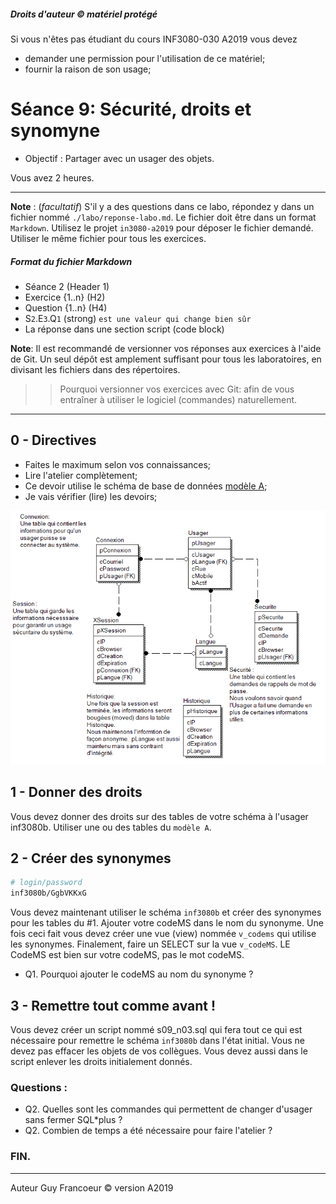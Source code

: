 ##### Droits d'auteur :copyright: matériel protégé 
 Si vous n'êtes pas étudiant du cours INF3080-030 A2019 vous devez 
 - demander une permission pour l'utilisation de ce matériel;
 - fournir la raison de son usage;

# Séance 9: Sécurité, droits et synomyne 

- Objectif : Partager avec un usager des objets.

Vous avez 2 heures.
   
----
**Note** : (_facultatif_) S'il y a des questions dans ce labo, répondez y dans un fichier nommé
`./labo/reponse-labo.md`.  Le fichier doit être dans un format `Markdown`. Utilisez le projet
`in3080-a2019` pour déposer le fichier demandé. Utiliser le même fichier pour tous les exercices.

##### Format du fichier Markdown
 + Séance 2 (Header 1)
 + Exercice {1..n} (H2)
 + Question {1..n} (H4)
 + S`2`.E`3`.Q`1` (strong) `est une valeur qui change bien sûr`
 + La réponse dans une section script (code block)

**Note**: Il est recommandé de versionner vos réponses aux exercices à l'aide
de Git. Un seul dépôt est amplement suffisant pour tous les laboratoires, en
divisant les fichiers dans des répertoires.

 > > Pourquoi versionner vos exercices avec Git: afin de
vous entraîner à utiliser le logiciel (commandes) naturellement.

----

## 0 - Directives

+ Faites le maximum selon vos connaissances;
+ Lire l'atelier complètement;
+ Ce devoir utilise le schéma de base de données [modèle A](./modele_labo.png);
+ Je vais vérifier (lire) les devoirs;

![modèle A](./modele_labo.png)

## 1 - Donner des droits

 Vous devez donner des droits sur des tables de votre schéma à l'usager inf3080b. Utiliser une ou des tables du `modèle A`.

## 2 - Créer des synonymes

 ```bash
 # login/password
 inf3080b/GgbVKKxG
 ```

 Vous devez maintenant utiliser le schéma `inf3080b` et créer des synonymes pour les tables du #1. Ajouter
 votre codeMS dans le nom du synonyme. Une fois ceci fait vous devez créer une vue (view) nommée `v_codems`
 qui utilise les synonymes. Finalement, faire un SELECT sur la vue `v_codeMS`. LE CodeMS est bien sur votre codeMS, pas le mot codeMS.

 + Q1. Pourquoi ajouter le codeMS au nom du synonyme ?

## 3 - Remettre tout comme avant !

 Vous devez créer un script nommé s09_n03.sql qui fera tout ce qui est nécessaire pour remettre le schéma 
 `inf3080b` dans l'état initial.  Vous ne devez pas effacer les objets de vos collègues.  Vous devez aussi
 dans le script enlever les droits initialement donnés.

### Questions :

 + Q2.  Quelles sont les commandes qui permettent de changer d'usager sans fermer SQL*plus ?
 + Q2.  Combien de temps a été nécessaire pour faire l'atelier ?

### FIN.

---

Auteur Guy Francoeur :copyright: version A2019
